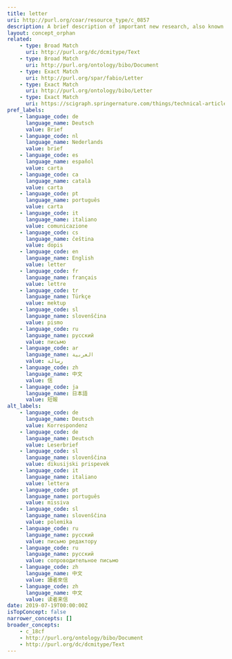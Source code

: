 ```yaml
---
title: letter
uri: http://purl.org/coar/resource_type/c_0857
description: A brief description of important new research, also known as “communication”. (adapted from EuroCRIS)
layout: concept_orphan
related:
    - type: Broad Match
      uri: http://purl.org/dc/dcmitype/Text
    - type: Broad Match
      uri: http://purl.org/ontology/bibo/Document
    - type: Exact Match
      uri: http://purl.org/spar/fabio/Letter
    - type: Exact Match
      uri: http://purl.org/ontology/bibo/Letter
    - type: Exact Match
      uri: https://scigraph.springernature.com/things/technical-article-types/letter
pref_labels:
    - language_code: de
      language_name: Deutsch
      value: Brief
    - language_code: nl
      language_name: Nederlands
      value: brief
    - language_code: es
      language_name: español
      value: carta
    - language_code: ca
      language_name: català
      value: carta
    - language_code: pt
      language_name: português
      value: carta
    - language_code: it
      language_name: italiano
      value: comunicazione
    - language_code: cs
      language_name: čeština
      value: dopis
    - language_code: en
      language_name: English
      value: letter
    - language_code: fr
      language_name: français
      value: lettre
    - language_code: tr
      language_name: Türkçe
      value: mektup
    - language_code: sl
      language_name: slovenščina
      value: pismo
    - language_code: ru
      language_name: русский
      value: письмо
    - language_code: ar
      language_name: العربية
      value: رسالة
    - language_code: zh
      language_name: 中文
      value: 信
    - language_code: ja
      language_name: 日本語
      value: 短報
alt_labels:
    - language_code: de
      language_name: Deutsch
      value: Korrespondenz
    - language_code: de
      language_name: Deutsch
      value: Leserbrief
    - language_code: sl
      language_name: slovenščina
      value: dikusijski prispevek
    - language_code: it
      language_name: italiano
      value: lettera
    - language_code: pt
      language_name: português
      value: missiva
    - language_code: sl
      language_name: slovenščina
      value: polemika
    - language_code: ru
      language_name: русский
      value: письмо редактору
    - language_code: ru
      language_name: русский
      value: сопроводительное письмо
    - language_code: zh
      language_name: 中文
      value: 讀者來信
    - language_code: zh
      language_name: 中文
      value: 读者来信
date: 2019-07-19T00:00:00Z
isTopConcept: false
narrower_concepts: []
broader_concepts:
    - c_18cf
    - http://purl.org/ontology/bibo/Document
    - http://purl.org/dc/dcmitype/Text
---
```


